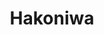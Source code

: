 --- 
title: "Hakoniwa"
publishdate: "2019-10-4T16:48:46+02:00"
src: "https://365manga.net/manga/hakoniwa"
image: "https://data.365manga.net/images/thumbnails/1413-hakoniwa.jpg"
description: "Takato's younger sister Utako has always been a frail child - constantly shut up inside the house and not even allowed to venture outside into the sun. But she's cheerful and affectionate, and Takato can't bring himself to be dissatisfied with the situation at home. But when he returns to his village after a semester away at his new boarding school, Takato begins to notice changes, not just in Utako…"
---
